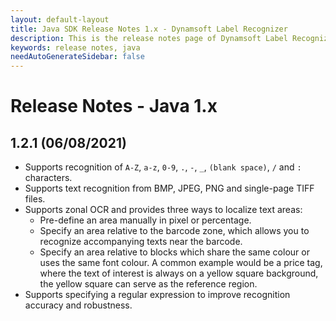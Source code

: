 ```yaml
---
layout: default-layout
title: Java SDK Release Notes 1.x - Dynamsoft Label Recognizer 
description: This is the release notes page of Dynamsoft Label Recognizer for Java SDK version 1.x.
keywords: release notes, java
needAutoGenerateSidebar: false
---
```


# Release Notes - Java 1.x

## 1.2.1 (06/08/2021)

- Supports recognition of `A-Z`, `a-z`, `0-9`, `.`, `-`, `_`, `(blank space)`, `/` and `:` characters. 
- Supports text recognition from BMP, JPEG, PNG and single-page TIFF files.
- Supports zonal OCR and provides three ways to localize text areas:
    - Pre-define an area manually in pixel or percentage.
    - Specify an area relative to the barcode zone, which allows you to recognize accompanying texts near the barcode. 
    - Specify an area relative to blocks which share the same colour or uses the same font colour. A common example would be a price tag, where the text of interest is always on a yellow square background, the yellow square can serve as the reference region.
- Supports specifying a regular expression to improve recognition accuracy and robustness.
